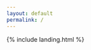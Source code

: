 ```yaml
---
layout: default
permalink: /
---
```


<!-- <img src="/../../assets/moon-solid.svg" alt="Kiwi standing on oval"> -->
{% include landing.html %}